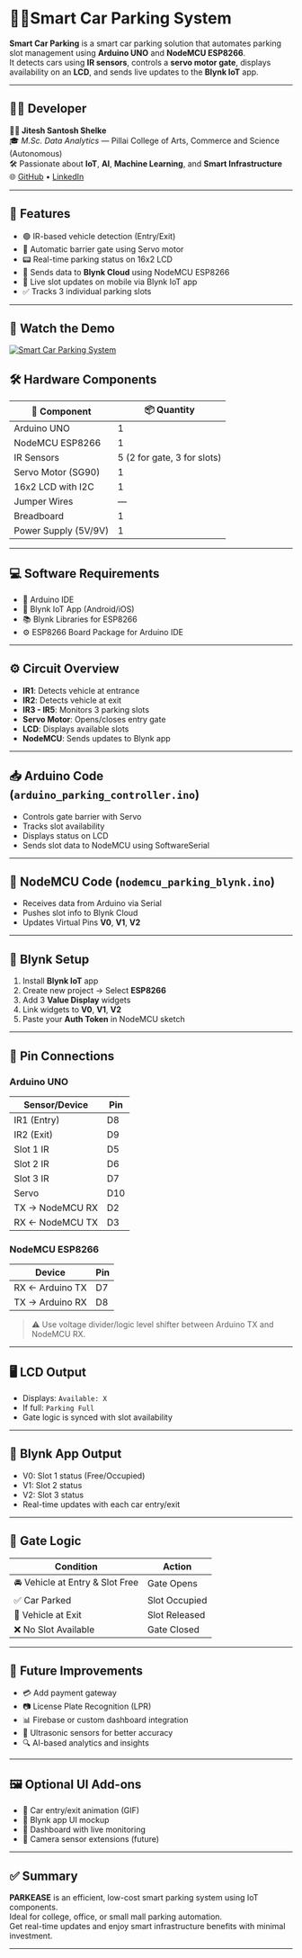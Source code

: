 # 🚗💡Smart Car Parking System

**Smart Car Parking** is a smart car parking solution that automates parking slot management using **Arduino UNO** and **NodeMCU ESP8266**.  
It detects cars using **IR sensors**, controls a **servo motor gate**, displays availability on an **LCD**, and sends live updates to the **Blynk IoT** app.

---

## 👨‍💻 Developer

**🧑‍🔬 Jitesh Santosh Shelke**  
🎓 *M.Sc. Data Analytics* — Pillai College of Arts, Commerce and Science (Autonomous)  
🛠 Passionate about **IoT**, **AI**, **Machine Learning**, and **Smart Infrastructure**  
🌐 [GitHub](https://github.com/JiteshShelke) • [LinkedIn](linkedin.com/in/jitesh-shelke-702745286/)

---

## 📌 Features

- 🟢 IR-based vehicle detection (Entry/Exit)
- 🚧 Automatic barrier gate using Servo motor
- 📟 Real-time parking status on 16x2 LCD
- 📡 Sends data to **Blynk Cloud** using NodeMCU ESP8266
- 📱 Live slot updates on mobile via Blynk IoT app
- ✅ Tracks 3 individual parking slots

---

## 🎥 Watch the Demo

[![Smart Car Parking System](https://img.youtube.com/vi/VIDEO_ID/0.jpg)](https://www.youtube.com/watch?v=VIDEO_ID)


## 🛠️ Hardware Components

| 🔧 Component             | 📦 Quantity |
|-------------------------|-------------|
| Arduino UNO             | 1           |
| NodeMCU ESP8266         | 1           |
| IR Sensors              | 5 (2 for gate, 3 for slots) |
| Servo Motor (SG90)      | 1           |
| 16x2 LCD with I2C       | 1           |
| Jumper Wires            | —           |
| Breadboard              | 1           |
| Power Supply (5V/9V)    | 1           |

---

## 💻 Software Requirements

- 🔌 Arduino IDE
- 📲 Blynk IoT App (Android/iOS)
- 📚 Blynk Libraries for ESP8266
- ⚙️ ESP8266 Board Package for Arduino IDE

---

## ⚙️ Circuit Overview

- **IR1**: Detects vehicle at entrance  
- **IR2**: Detects vehicle at exit  
- **IR3 - IR5**: Monitors 3 parking slots  
- **Servo Motor**: Opens/closes entry gate  
- **LCD**: Displays available slots  
- **NodeMCU**: Sends updates to Blynk app

---

## 📥 Arduino Code (`arduino_parking_controller.ino`)

- Controls gate barrier with Servo
- Tracks slot availability
- Displays status on LCD
- Sends slot data to NodeMCU using SoftwareSerial

---

## 📡 NodeMCU Code (`nodemcu_parking_blynk.ino`)

- Receives data from Arduino via Serial
- Pushes slot info to Blynk Cloud
- Updates Virtual Pins **V0**, **V1**, **V2**

---

## 📲 Blynk Setup

1. Install **Blynk IoT** app  
2. Create new project → Select **ESP8266**  
3. Add 3 **Value Display** widgets  
4. Link widgets to **V0**, **V1**, **V2**  
5. Paste your **Auth Token** in NodeMCU sketch

---

## 🔌 Pin Connections

### Arduino UNO

| Sensor/Device     | Pin  |
|------------------|------|
| IR1 (Entry)       | D8   |
| IR2 (Exit)        | D9   |
| Slot 1 IR         | D5   |
| Slot 2 IR         | D6   |
| Slot 3 IR         | D7   |
| Servo             | D10  |
| TX → NodeMCU RX   | D2   |
| RX ← NodeMCU TX   | D3   |

### NodeMCU ESP8266

| Device         | Pin     |
|----------------|---------|
| RX ← Arduino TX | D7     |
| TX → Arduino RX | D8     |

> ⚠️ Use voltage divider/logic level shifter between Arduino TX and NodeMCU RX.

---

## 🖥 LCD Output

- Displays: `Available: X`
- If full: `Parking Full`
- Gate logic is synced with slot availability

---

## 📱 Blynk App Output

- V0: Slot 1 status (Free/Occupied)  
- V1: Slot 2 status  
- V2: Slot 3 status  
- Real-time updates with each car entry/exit

---

## 🚦 Gate Logic

| Condition                      | Action        |
|-------------------------------|---------------|
| 🚘 Vehicle at Entry & Slot Free | Gate Opens    |
| ✅ Car Parked                  | Slot Occupied |
| 🚗 Vehicle at Exit            | Slot Released |
| ❌ No Slot Available          | Gate Closed   |

---

## 📝 Future Improvements

- 💳 Add payment gateway
- 📷 License Plate Recognition (LPR)
- 📊 Firebase or custom dashboard integration
- 🧠 Ultrasonic sensors for better accuracy
- 🔍 AI-based analytics and insights

---

## 🖼️ Optional UI Add-ons

- 🚗 Car entry/exit animation (GIF)
- 📱 Blynk app UI mockup
- 🧭 Dashboard with live monitoring
- 📸 Camera sensor extensions (future)

---

## ✅ Summary

**PARKEASE** is an efficient, low-cost smart parking system using IoT components.  
Ideal for college, office, or small mall parking automation.  
Get real-time updates and enjoy smart infrastructure benefits with minimal investment.

---
